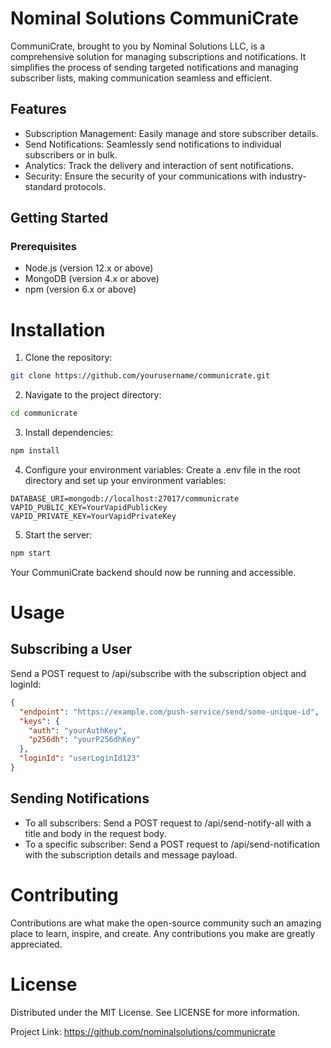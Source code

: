 # Nominal Solutions CommuniCrate
CommuniCrate, brought to you by Nominal Solutions LLC, is a comprehensive solution for managing subscriptions and notifications. It simplifies the process of sending targeted notifications and managing subscriber lists, making communication seamless and efficient.

## Features
- Subscription Management: Easily manage and store subscriber details.
- Send Notifications: Seamlessly send notifications to individual subscribers or in bulk.
- Analytics: Track the delivery and interaction of sent notifications.
- Security: Ensure the security of your communications with industry-standard protocols.

## Getting Started
### Prerequisites
- Node.js (version 12.x or above)
- MongoDB (version 4.x or above)
- npm (version 6.x or above)

# Installation
1. Clone the repository:

```sh
git clone https://github.com/yourusername/communicrate.git
```

2. Navigate to the project directory:

```sh
cd communicrate
```

3. Install dependencies:

```sh
npm install
```

4. Configure your environment variables:
Create a .env file in the root directory and set up your environment variables:

```env
DATABASE_URI=mongodb://localhost:27017/communicrate
VAPID_PUBLIC_KEY=YourVapidPublicKey
VAPID_PRIVATE_KEY=YourVapidPrivateKey
```

5. Start the server:

```sh
npm start
```

Your CommuniCrate backend should now be running and accessible.

# Usage
## Subscribing a User
Send a POST request to /api/subscribe with the subscription object and loginId:

``` json
{
  "endpoint": "https://example.com/push-service/send/some-unique-id",
  "keys": {
    "auth": "yourAuthKey",
    "p256dh": "yourP256dhKey"
  },
  "loginId": "userLoginId123"
}
```

## Sending Notifications
- To all subscribers: Send a POST request to /api/send-notify-all with a title and body in the request body.
- To a specific subscriber: Send a POST request to /api/send-notification with the subscription details and message payload.

# Contributing
Contributions are what make the open-source community such an amazing place to learn, inspire, and create. Any contributions you make are greatly appreciated.

# License
Distributed under the MIT License. See LICENSE for more information.

Project Link: https://github.com/nominalsolutions/communicrate